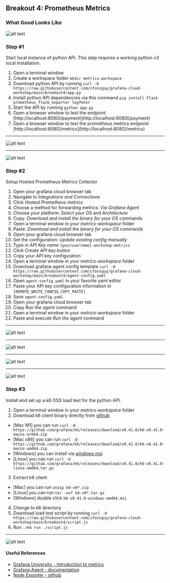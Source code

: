 ## Breakout 4: Prometheus Metrics

### What Good Looks Like

![alt text](explore.png) 

### Step #1
Start local instance of python API. This step requires a working python v3
local installation.

1. Open a terminal window
2. Create a workspace folder `mkdir metrics-workspace`
3. Download python API by running `curl -O https://raw.githubusercontent.com/cfossguy/grafana-cloud-workshop/main/breakout4/app.py`
4. Install python API dependencies via this command `pip install Flask prometheus_flask_exporter logfmter`  
5. Start the API by running `python app.py`
6. Open a browser window to test the endpoint [http://localhost:8080]/payment](http://localhost:8080]/payment)
7. Open a browser window to test the prometheus metrics endpoint [http://localhost:8080]/metrics](http://localhost:8080]/metrics)

---
![alt text](python_api1.png) 

---
![alt text](python_api2.png) 

### Step #2

Setup Hosted Prometheus Metrics Collector

1. Open your grafana cloud browser tab 
2. Navigate to *Integrations and Connections*
3. Click *Hosted Prometheus metrics*
4. Choose a method for forwarding metrics: *Via Grafana Agent*
5. Choose your platform: *Select your OS* and *Architecture*
6. Copy: *Download and install the binary for your OS* commands
7. Open a terminal window in your *metrics-workspace* folder 
8. Paste: *Download and install the binary for your OS* commands
9. Open your grafana cloud browser tab 
10. Set the configuration: *Update existing config manually*
11. Type in *API Key name* `{yourusername}-workshop-metrics`
12. Click *Create API key* button
13. Copy your API key configuration
14. Open a terminal window in your *metrics-workspace* folder 
15. Download grafana agent config template `curl -O https://raw.githubusercontent.com/cfossguy/grafana-cloud-workshop/main/breakout4/agent-config.yaml`
16. Open `agent-config.yaml` in your favorite yaml editor
17. Paste your API key configuration information in `[REMOTE_WRITE_CONFIG_COPY_PASTE]`
18. Save `agent-config.yaml`
19. Open your grafana cloud browser tab
20. Copy *Run the agent* command
21. Open a terminal window in your *metrics-workspace* folder
22. Paste and execute *Run the agent* command

---
![alt text](integrations1.png) 

---
![alt text](integrations2.png) 

---
![alt text](integrations3.png) 

---
![alt text](integrations4.png) 


### Step #3 
Install and set up a k6 OSS load test for the python API.

1. Open a terminal window in your *metrics-workspace* folder 
2. Download k6 client binary directly from [github](https://github.com/grafana/k6/releases) 
- [Mac M1] you can run `curl -O https://github.com/grafana/k6/releases/download/v0.41.0/k6-v0.41.0-macos-arm64.zip`
- [Mac x86] you can run `curl -O https://github.com/grafana/k6/releases/download/v0.41.0/k6-v0.41.0-macos-amd64.zip`
- [Windows] you can install via [windows msi](https://github.com/grafana/k6/releases/download/v0.41.0/k6-v0.41.0-windows-amd64.msi)
- [Linux] you can run `curl -O https://github.com/grafana/k6/releases/download/v0.41.0/k6-v0.41.0-linux-amd64.tar.gz`
3. Extract k6 client 
- [Mac] you can run `unzip k6-v0*.zip`
- [Linux] you can run `tar -xvf k6-v0*.tar.gz`
- [Windows] double click `k6-v0.41.0-windows-amd64.msi`
4. Change to k6 directory 
5. Download load test script by running `curl -O https://raw.githubusercontent.com/cfossguy/grafana-cloud-workshop/main/breakout4/script.js`
6. Run `./k6 run ./script.js`

---
![alt text](k6_1.png) 


#### Useful References 
* [Grafana University - Introduction to metrics](https://university.grafana.com/learn/course/external/view/elearning/13/module-introduction-to-metrics)
* [Grafana Agent - documentation](https://grafana.com/docs/agent/latest/)
* [Node Exporter - github](https://github.com/prometheus/node_exporter)